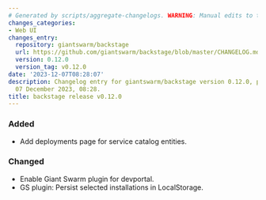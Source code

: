 ```yaml
---
# Generated by scripts/aggregate-changelogs. WARNING: Manual edits to this files will be overwritten.
changes_categories:
- Web UI
changes_entry:
  repository: giantswarm/backstage
  url: https://github.com/giantswarm/backstage/blob/master/CHANGELOG.md#0120---2023-12-07
  version: 0.12.0
  version_tag: v0.12.0
date: '2023-12-07T08:28:07'
description: Changelog entry for giantswarm/backstage version 0.12.0, published on
  07 December 2023, 08:28.
title: backstage release v0.12.0
---
```


### Added
- Add deployments page for service catalog entities.
### Changed
- Enable Giant Swarm plugin for devportal.
- GS plugin: Persist selected installations in LocalStorage.
